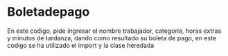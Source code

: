 # Boletadepago
En este codigo, pide ingresar el nombre trabajador, categoría, horas extras y minutos de tardanza, dando como resultado su boleta de pago, en este codigo se ha utilizado el import y la clase heredada
